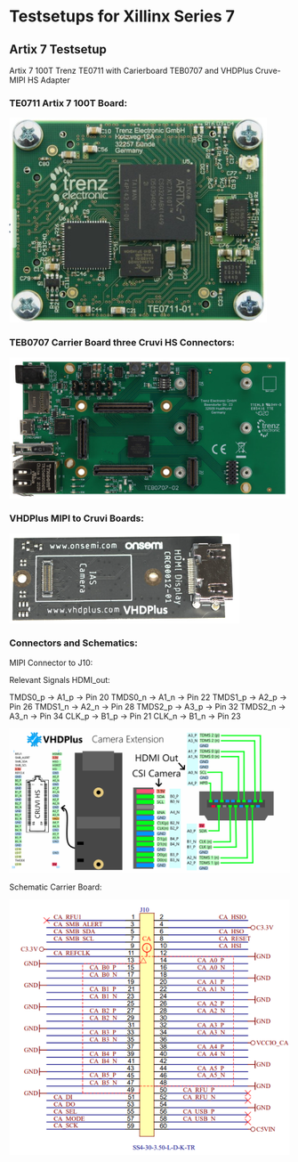 # Testsetups for Xillinx Series 7

## Artix 7 Testsetup

 Artix 7 100T Trenz TE0711 with Carierboard TEB0707 and VHDPlus Cruve-MIPI HS Adapter
 
 ### TE0711 Artix 7 100T Board:
 
<img src="/images/TE0711.png">

### TEB0707 Carrier Board three Cruvi HS Connectors:

<img src="/images/TEB0707.jpg" >

### VHDPlus MIPI to Cruvi Boards:

<img src="/images/CruviMipi.png">

### Connectors and Schematics:
MIPI Connector to J10:

Relevant Signals HDMI_out:

TMDS0_p -> A1_p -> Pin 20
TMDS0_n -> A1_n -> Pin 22
TMDS1_p -> A2_p -> Pin 26
TMDS1_n -> A2_n -> Pin 28
TMDS2_p -> A3_p -> Pin 32
TMDS2_n -> A3_n -> Pin 34
CLK_p   -> B1_p -> Pin 21
CLK_n   -> B1_n -> Pin 23


<img src="/images/CruviCam.png">


Schematic Carrier Board:

<img src="/images/Sche_car.png">

